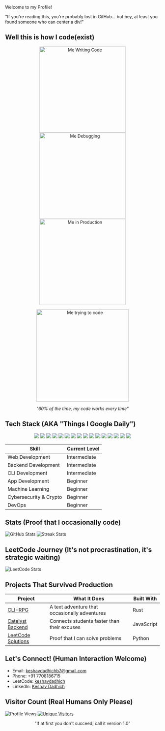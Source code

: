 Welcome to my Profile!

"If you're reading this, you're probably lost in GitHub... but hey, at least you found someone who can center a div!"

## Well this is how I code(exist)
<p align="center">
  <img src="https://media.giphy.com/media/13FrpeVH09Zrb2/giphy.gif" alt="Me Writing Code" width="280"/>
  <img src="https://media.giphy.com/media/wwg1suUiTbCY8H8vIA/giphy.gif" alt="Me Debugging" width="280"/>
  <img src="https://media.giphy.com/media/fQZX2aoRC1Tqw/giphy.gif" alt="Me in Production" width="280"/>
</p>

<p align="center">
  <img src="https://media.giphy.com/media/13HgwGsXF0aiGY/giphy.gif" alt="Me trying to code" width="300"/>
</p>

<p align="center">
  <i>"60% of the time, my code works every time"</i>
</p>

## Tech Stack (AKA "Things I Google Daily")
<p align="center">
  <img src="https://img.shields.io/badge/Python-FFD43B?style=for-the-badge&logo=python&logoColor=blue" />
  <img src="https://img.shields.io/badge/C-00599C?style=for-the-badge&logo=c&logoColor=white" />
  <img src="https://img.shields.io/badge/C%2B%2B-00599C?style=for-the-badge&logo=c%2B%2B&logoColor=white" />
  <img src="https://img.shields.io/badge/Java-ED8B00?style=for-the-badge&logo=java&logoColor=white" />
  <img src="https://img.shields.io/badge/JavaScript-323330?style=for-the-badge&logo=javascript&logoColor=F7DF1E" />
  <img src="https://img.shields.io/badge/TypeScript-007ACC?style=for-the-badge&logo=typescript&logoColor=white" />
  <img src="https://img.shields.io/badge/Node.js-339933?style=for-the-badge&logo=nodedotjs&logoColor=white" />
  <img src="https://img.shields.io/badge/FastAPI-005571?style=for-the-badge&logo=fastapi" />
  <img src="https://img.shields.io/badge/next.js-000000?style=for-the-badge&logo=nextdotjs&logoColor=white" />
  <img src="https://img.shields.io/badge/Rust-000000?style=for-the-badge&logo=rust&logoColor=white" />
  <img src="https://img.shields.io/badge/VSCode-0078D4?style=for-the-badge&logo=visual%20studio%20code&logoColor=white" />
  <img src="https://img.shields.io/badge/HTML5-E34F26?style=for-the-badge&logo=html5&logoColor=white" />
  <img src="https://img.shields.io/badge/CSS3-1572B6?style=for-the-badge&logo=css3&logoColor=white" />
  <img src="https://img.shields.io/badge/MongoDB-4EA94B?style=for-the-badge&logo=mongodb&logoColor=white" />
  <img src="https://img.shields.io/badge/PostgreSQL-316192?style=for-the-badge&logo=postgresql&logoColor=white" />
  <img src="https://img.shields.io/badge/MySQL-005C84?style=for-the-badge&logo=mysql&logoColor=white" />
</p>

<div align="center">

| **Skill**               | **Current Level**       |
|-------------------------|-------------------------|
| Web Development         | Intermediate           |
| Backend Development     | Intermediate           |
| CLI Development         | Intermediate           |
| App Development         | Beginner               |
| Machine Learning        | Beginner               |
| Cybersecurity & Crypto  | Beginner               |
| DevOps                  | Beginner               |

</div>

## Stats (Proof that I occasionally code)
![GitHub Stats](https://github-readme-stats.vercel.app/api?username=keshavdadhichb&show_icons=true&theme=tokyonight)
![Streak Stats](https://streak-stats.demolab.com?user=keshavdadhichb&theme=tokyonight&hide_border=true)

## LeetCode Journey (It's not procrastination, it's strategic waiting)
![LeetCode Stats](https://leetcode-stats-six.vercel.app/api?username=keshavdadhich&theme=dark)

## Projects That Survived Production
| Project | What It Does | Built With |
|---------|-------------|------------|
| [CLI-RPG](https://github.com/keshavdadhichb/cli-rpg) | A text adventure that occasionally adventures | Rust |
| [Catalyst Backend](https://github.com/keshavdadhichb/catalyst-backend) | Connects students faster than their excuses | JavaScript |
| [LeetCode Solutions](https://github.com/keshavdadhichb/leetcode-solutions) | Proof that I can solve problems | Python |

## Let's Connect! (Human Interaction Welcome)
- Email: keshavdadhichb7@gmail.com
- Phone: +91 7708186715
- LeetCode: [keshavdadhich](https://leetcode.com/keshavdadhich)
- LinkedIn: [Keshav Dadhich](https://www.linkedin.com/in/keshav-dadhich-2652611a9/)

## Visitor Count (Real Humans Only Please)
![Profile Views](https://komarev.com/ghpvc/?username=keshavdadhichb&style=flat-square&color=brightgreen)
[![Unique Visitors](https://hits.seeyoufarm.com/api/count/incr/badge.svg?url=https%3A%2F%2Fgithub.com%2Fkeshavdadhichb&count_bg=%2379C83D&title_bg=%23555555&icon=&icon_color=%23E7E7E7&title=Unique+Visitors&edge_flat=false)](https://hits.seeyoufarm.com)

<p align="center">
  "If at first you don't succeed; call it version 1.0"
</p>

